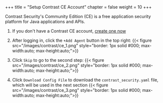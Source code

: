 +++
title = "Setup Contrast CE Account"
chapter = false
weight = 10
+++

Contrast Security's Community Edition (CE) is a free application security platform for Java applications and APIs.

1. If you don't have a Contrast CE account, [create one now](https://www.contrastsecurity.com/community-edition-lp-website)

2. After logging in, click the `+Add Agent` button in the top right:
{{< figure src="/images/contrast/ce_1.png" style="border: 1px solid #000; max-width:auto; max-height:auto;">}}

3. Click `Skip` to go to the second step:
{{< figure src="/images/contrast/ce_2.png" style="border: 1px solid #000; max-width:auto; max-height:auto;">}}

4. Click `Download Config File` to download the `contrast_security.yaml` file, which will be used in the next section
{{< figure src="/images/contrast/ce_3.png" style="border: 1px solid #000; max-width:auto; max-height:auto;">}}